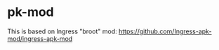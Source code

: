 pk-mod
======
This is based on Ingress "broot" mod: https://github.com/Ingress-apk-mod/ingress-apk-mod
